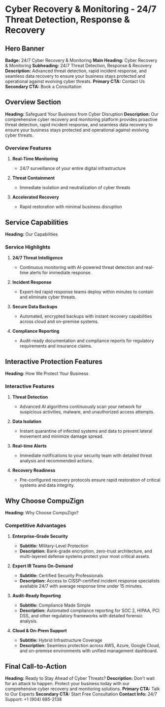 # Cyber Recovery & Monitoring - 24/7 Threat Detection, Response & Recovery

## Hero Banner
**Badge:** 24/7 Cyber Recovery & Monitoring
**Main Heading:** Cyber Recovery & Monitoring
**Subheading:** 24/7 Threat Detection, Response & Recovery
**Description:** Advanced threat detection, rapid incident response, and seamless data recovery to ensure your business stays protected and operational against evolving cyber threats.
**Primary CTA:** Contact Us
**Secondary CTA:** Book a Consultation

## Overview Section
**Heading:** Safeguard Your Business from Cyber Disruption
**Description:** Our comprehensive cyber recovery and monitoring platform provides proactive threat detection, rapid incident response, and seamless data recovery to ensure your business stays protected and operational against evolving cyber threats.

### Overview Features
1. **Real-Time Monitoring**
   - 24/7 surveillance of your entire digital infrastructure

2. **Threat Containment**
   - Immediate isolation and neutralization of cyber threats

3. **Accelerated Recovery**
   - Rapid restoration with minimal business disruption

## Service Capabilities
**Heading:** Our Capabilities

### Service Highlights
1. **24/7 Threat Intelligence**
   - Continuous monitoring with AI-powered threat detection and real-time alerts for immediate response.

2. **Incident Response**
   - Expert-led rapid response teams deploy within minutes to contain and eliminate cyber threats.

3. **Secure Data Backups**
   - Automated, encrypted backups with instant recovery capabilities across cloud and on-premise systems.

4. **Compliance Reporting**
   - Audit-ready documentation and compliance reports for regulatory requirements and insurance claims.

## Interactive Protection Features
**Heading:** How We Protect Your Business

### Interactive Features
1. **Threat Detection**
   - Advanced AI algorithms continuously scan your network for suspicious activities, malware, and unauthorized access attempts.

2. **Data Isolation**
   - Instant quarantine of infected systems and data to prevent lateral movement and minimize damage spread.

3. **Real-time Alerts**
   - Immediate notifications to your security team with detailed threat analysis and recommended actions.

4. **Recovery Readiness**
   - Pre-configured recovery protocols ensure rapid restoration of critical systems and data integrity.

## Why Choose CompuZign
**Heading:** Why Choose CompuZign?

### Competitive Advantages
1. **Enterprise-Grade Security**
   - **Subtitle:** Military-Level Protection
   - **Description:** Bank-grade encryption, zero-trust architecture, and multi-layered defense systems protect your most critical assets.

2. **Expert IR Teams On-Demand**
   - **Subtitle:** Certified Security Professionals
   - **Description:** Access to CISSP-certified incident response specialists available 24/7 with average response time under 15 minutes.

3. **Audit-Ready Reporting**
   - **Subtitle:** Compliance Made Simple
   - **Description:** Automated compliance reporting for SOC 2, HIPAA, PCI DSS, and other regulatory frameworks with detailed forensic analysis.

4. **Cloud & On-Prem Support**
   - **Subtitle:** Hybrid Infrastructure Coverage
   - **Description:** Seamless protection across AWS, Azure, Google Cloud, and on-premise environments with unified management dashboard.

## Final Call-to-Action
**Heading:** Ready to Stay Ahead of Cyber Threats?
**Description:** Don't wait for an attack to happen. Protect your business today with our comprehensive cyber recovery and monitoring solutions.
**Primary CTA:** Talk to Our Experts
**Secondary CTA:** Start Free Consultation
**Contact Info:** 24/7 Support: +1 (904) 685-2138 
